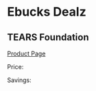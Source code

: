 
# Ebucks Dealz
## TEARS Foundation
[Product Page](https://www.ebucks.com/web/shop/productSelected.do?prodId=951511751&catId=935859602)

Price: 

Savings: 


	